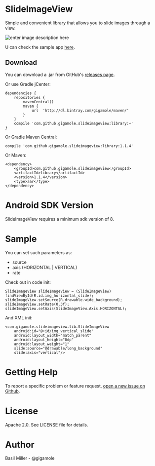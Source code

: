 SlideImageView
===================
Simple and convenient library that allows you to slide images through a view.

![enter image description here](https://lh5.googleusercontent.com/-2BiBFz-OW_s/VU_EPv33XMI/AAAAAAAAAcc/nGie_kBoZQ8/w244-h368-no/siv.gif)

U can check the sample app [here](https://github.com/GIGAMOLE/SlideImageView/tree/master/app).

Download
------------

You can download a .jar from GitHub's [releases page](https://github.com/GIGAMOLE/SlideImageView/releases).

Or use Gradle jCenter:

    dependencies {
        repositories {
            mavenCentral()
            maven {
                url  'http://dl.bintray.com/gigamole/maven/'
            }
        }
        compile 'com.github.gigamole.slideimageview:library:+'
    }

Or Gradle Maven Central:

    compile 'com.github.gigamole.slideimageview:library:1.1.4'

Or Maven:

    <dependency>
	    <groupId>com.github.gigamole.slideimageview</groupId>
	    <artifactId>library</artifactId>
	    <version>1.1.4</version>
	    <type>aar</type>
    </dependency>

Android SDK Version
=========
SlideImageView requires a minimum sdk version of 8.

Sample
========

You can set such parameters as:

 - source
 - axis (HORIZONTAL | VERTICAL)
 - rate

Check out in code init:

    SlideImageView slideImageView = (SlideImageView) findViewById(R.id.img_horizontal_slide);
    slideImageView.setSource(R.drawable.wide_background);
    slideImageView.setRate(0.3f);
    slideImageView.setAxis(SlideImageView.Axis.HORIZONTAL);

And XML init:

    <com.gigamole.slideimageview.lib.SlideImageView
        android:id="@+id/img_vertical_slide"
        android:layout_width="match_parent"
        android:layout_height="0dp"
        android:layout_weight="1"
        slide:source="@drawable/long_background"
        slide:axis="vertical"/>

Getting Help
======

To report a specific problem or feature request, [open a new issue on Github](https://github.com/GIGAMOLE/SlideImageView/issues/new).

License
======
Apache 2.0. See LICENSE file for details.


Author
=======
Basil Miller - @gigamole